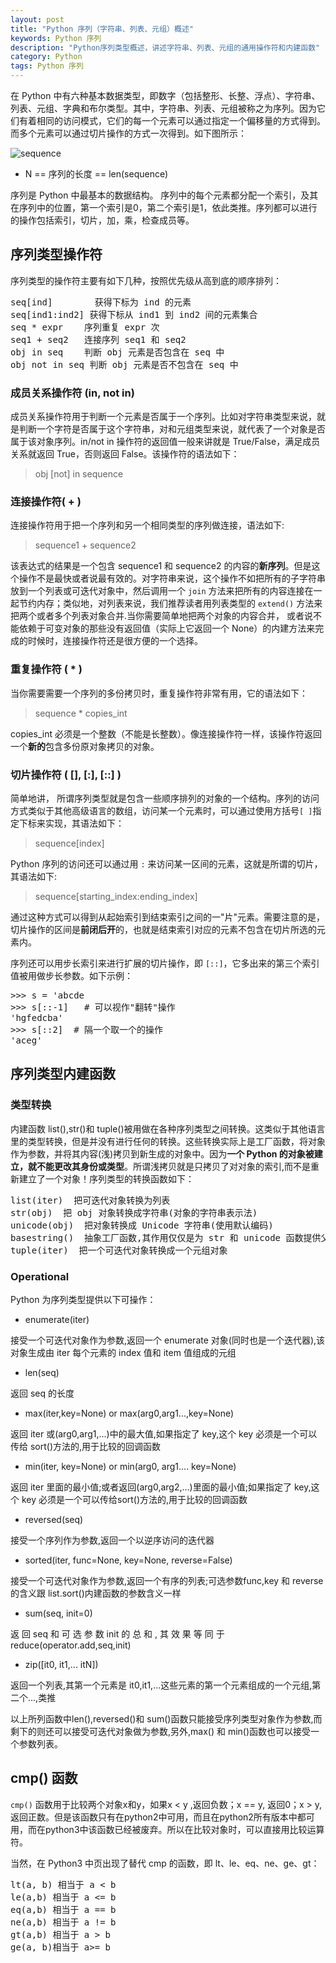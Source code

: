 ```yaml
---
layout: post
title: "Python 序列（字符串、列表、元组）概述"
keywords: Python 序列
description: "Python序列类型概述，讲述字符串、列表、元组的通用操作符和内建函数"
category: Python
tags: Python 序列
---
```


在 Python 中有六种基本数据类型，即数字（包括整形、长整、浮点）、字符串、列表、元组、字典和布尔类型。其中，字符串、列表、元组被称之为序列。因为它们有着相同的访问模式，它们的每一个元素可以通过指定一个偏移量的方式得到。而多个元素可以通过切片操作的方式一次得到。如下图所示：
 
 ![sequence](http://ww4.sinaimg.cn/mw690/c3c88275jw1ezrv6yk72ij209d01zdfq.jpg)
 
- N == 序列的长度 == len(sequence)
 
序列是 Python 中最基本的数据结构。 序列中的每个元素都分配一个索引，及其在序列中的位置，第一个索引是0，第二个索引是1，依此类推。序列都可以进行的操作包括索引，切片，加，乘，检查成员等。
 
## 序列类型操作符
 
 序列类型的操作符主要有如下几种，按照优先级从高到底的顺序排列：
 
 <pre>
seq[ind]        获得下标为 ind 的元素 
seq[ind1:ind2] 获得下标从 ind1 到 ind2 间的元素集合 
seq * expr    序列重复 expr 次 
seq1 + seq2   连接序列 seq1 和 seq2 
obj in seq    判断 obj 元素是否包含在 seq 中 
obj not in seq 判断 obj 元素是否不包含在 seq 中 
</pre>

### 成员关系操作符 (in, not in) 

成员关系操作符用于判断一个元素是否属于一个序列。比如对字符串类型来说，就是判断一个字符是否属于这个字符串，对和元组类型来说，就代表了一个对象是否属于该对象序列。in/not in 操作符的返回值一般来讲就是 True/False，满足成员关系就返回 True，否则返回 False。该操作符的语法如下： 
 
> obj [not] in sequence 

### 连接操作符( + )

连接操作符用于把一个序列和另一个相同类型的序列做连接，语法如下:

> sequence1 + sequence2 

该表达式的结果是一个包含 sequence1 和 sequence2 的内容的**新序列**。但是这个操作不是最快或者说最有效的。对字符串来说，这个操作不如把所有的子字符串放到一个列表或可迭代对象中，然后调用一个 `join` 方法来把所有的内容连接在一起节约内存；类似地，对列表来说，我们推荐读者用列表类型的 `extend()` 方法来把两个或者多个列表对象合并.当你需要简单地把两个对象的内容合并， 或者说不能依赖于可变对象的那些没有返回值（实际上它返回一个 None）的内建方法来完成的时候时，连接操作符还是很方便的一个选择。

### 重复操作符 ( * ) 

当你需要需要一个序列的多份拷贝时，重复操作符非常有用，它的语法如下： 

> sequence * copies_int 

copies_int 必须是一个整数（不能是长整数）。像连接操作符一样，该操作符返回一个**新的**包含多份原对象拷贝的对象。

### 切片操作符 ( [], [:], [::] ) 

简单地讲， 所谓序列类型就是包含一些顺序排列的对象的一个结构。序列的访问方式类似于其他高级语言的数组，访问某一个元素时，可以通过使用方括号`[ ]`指定下标来实现，其语法如下：

> sequence[index] 

Python 序列的访问还可以通过用 `:` 来访问某一区间的元素，这就是所谓的切片，其语法如下: 
 
> sequence[starting_index:ending_index] 

通过这种方式可以得到从起始索引到结束索引之间的一"片"元素。需要注意的是，切片操作的区间是**前闭后开**的，也就是结束索引对应的元素不包含在切片所选的元素内。

序列还可以用步长索引来进行扩展的切片操作，即 `[::]`，它多出来的第三个索引值被用做步长参数。如下示例：

<pre>
>>> s = 'abcde
>>> s[::-1]   # 可以视作"翻转"操作
'hgfedcba' 
>>> s[::2]  # 隔一个取一个的操作 
'aceg' 
</pre>

## 序列类型内建函数

### 类型转换

内建函数 list(),str()和 tuple()被用做在各种序列类型之间转换。这类似于其他语言里的类型转换，但是并没有进行任何的转换。这些转换实际上是工厂函数，将对象作为参数，并将其内容(浅)拷贝到新生成的对象中。因为**一个 Python 的对象被建立，就不能更改其身份或类型**。所谓浅拷贝就是只拷贝了对对象的索引,而不是重新建立了一个对象！序列类型的转换函数如下：

<pre>
list(iter)  把可迭代对象转换为列表
str(obj)  把 obj 对象转换成字符串(对象的字符串表示法)
unicode(obj)  把对象转换成 Unicode 字符串(使用默认编码)
basestring()  抽象工厂函数,其作用仅仅是为 str 和 unicode 函数提供父类，所以不能被实例化,也不能被调用
tuple(iter)  把一个可迭代对象转换成一个元组对象
</pre>

### Operational

Python 为序列类型提供以下可操作：

- enumerate(iter)  

接受一个可迭代对象作为参数,返回一个 enumerate 对象(同时也是一个迭代器),该对象生成由 iter 每个元素的 index 值和 item 值组成的元组

- len(seq) 

返回 seq 的长度

- max(iter,key=None) or max(arg0,arg1...,key=None)  

返回 iter 或(arg0,arg1,...)中的最大值,如果指定了 key,这个 key 必须是一个可以传给 sort()方法的,用于比较的回调函数

- min(iter, key=None) or min(arg0, arg1.... key=None)  

返回 iter 里面的最小值;或者返回(arg0,arg2,...)里面的最小值;如果指定了 key,这个 key 必须是一个可以传给sort()方法的,用于比较的回调函数

- reversed(seq)   

接受一个序列作为参数,返回一个以逆序访问的迭代器

- sorted(iter, func=None, key=None, reverse=False)
   
接受一个可迭代对象作为参数,返回一个有序的列表;可选参数func,key 和 reverse 的含义跟 list.sort()内建函数的参数含义一样 

- sum(seq, init=0)

返 回 seq 和 可 选 参 数 init 的 总 和 , 其 效 果 等 同 于reduce(operator.add,seq,init)

- zip([it0, it1,... itN]) 

返回一个列表,其第一个元素是 it0,it1,...这些元素的第一个元素组成的一个元组,第二个...,类推

以上所列函数中len(),reversed()和 sum()函数只能接受序列类型对象作为参数,而剩下的则还可以接受可迭代对象做为参数,另外,max() 和 min()函数也可以接受一个参数列表。

## cmp() 函数

`cmp()` 函数用于比较两个对象x和y，如果x &lt; y ,返回负数；x == y, 返回0；x &gt; y,返回正数。但是该函数只有在python2中可用，而且在python2所有版本中都可用，而在python3中该函数已经被废弃。所以在比较对象时，可以直接用比较运算符。

当然，在 Python3 中页出现了替代 cmp 的函数，即 lt、le、eq、ne、ge、gt：

<pre>
lt(a, b) 相当于 a < b
le(a,b) 相当于 a <= b
eq(a,b) 相当于 a == b
ne(a,b) 相当于 a != b
gt(a,b) 相当于 a > b
ge(a, b)相当于 a>= b
</pre>